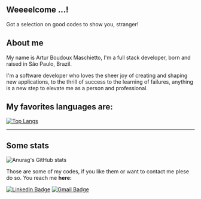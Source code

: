 <h2>Weeeelcome ...!</h2>

Got a selection on good codes to show you, stranger!

<h2>About me</h2>

My name is Artur Boudoux Maschietto, I'm a full stack developer, born and raised in São Paulo, Brazil.
<p>I'm a software developer who loves the sheer joy of creating and shaping new applications, to the thrill of success to the learning of failures, anything is a new step to elevate me as a person and professional.</p>

<h2>My favorites languages are:</h2>

[![Top Langs](https://github-readme-stats.vercel.app/api/top-langs/?username=KaiqueJuvencio&exclude_repo=portfolio-tcb,abmaschietto.github.io&show_icons=true&hide=html,teX&theme=maroongold)](https://github.com/anuraghazra/github-readme-stats) 

_____________

<h2>Some stats</h2>

![Anurag's GitHub stats](https://github-readme-stats.vercel.app/api?username=abmaschietto&show_icons=true&theme=maroongold)


<p>Those are some of my codes, if you like them or want to contact me plese do so. You reach me <b>here:</b></p>

[![Linkedin Badge](https://img.shields.io/badge/-LinkedIn-blue?style=flat-round&logo=Linkedin&logoColor=white&link=https://www.linkedin.com/in/artur-boudoux/)](https://www.linkedin.com/in/artur-boudoux/) 
[![Gmail Badge](https://img.shields.io/badge/-arturboudoux@gmail.com-c14438?style=flat-round&logo=Gmail&logoColor=white&link=mailto:arturboudoux@gmail.com)](mailto:arturboudoux@gmail.com)
